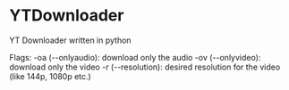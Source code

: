 # YTDownloader
YT Downloader written in python

Flags:
-oa (--onlyaudio): download only the audio
-ov (--onlyvideo): download only the video
-r (--resolution): desired resolution for the video (like 144p, 1080p etc.)
